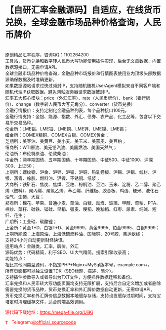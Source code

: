 # 【自研汇率金融源码】自适应，在线货币兑换，全球金融市场品种价格查询，人民币牌价

<br>原创精品汇率程序，咨询QQ：1102264200<br>工具站，货币兑换和数字转人民币大写功能使用插件实现，后台无文章数据，内置数据源接口，无需申请API。<br>全球金融市场品种价格查询，金融品种市场报价和行情图表使用业内顶级头部数据源确保数据及时准确更新。<br>如果数据源站请求过快过频封IP，支持随机随机UserAgent模拟来自不同客户端和随机代理IP获取数据，避免网站服务器请求数据被封IP。<br>汇率五大核心模块：price（外汇汇率）、rate（人民币牌价）、bank（银行牌价）、change（数字转人民币大写元角分）、converter（货币兑换）<br>金融行情报价：支持定制化金融品种列表，每个品种接口100元。<br>金融行情支持：金银、能源、指数、外汇、债券、农产品、化工品等，包含以下交易所交易品种。<br>伦金所：LME铝、LME铅、LME铜、LME锌、LME镍、LME锡；<br>纽金所：COMEX精铜、COMEX白银、COMEX黄金；<br>芝期所：美豆油、美黄豆、美小麦、美玉米、美燕麦、美豆粕；<br>纽商所：WTI原油、美无铅汽油、美国燃油、美国天然气；<br>伦油所：布伦特原油、伦敦柴油；<br>中金所：两年期国债、五年期国债、十年期国债、中证500、中证1000、沪深300、上证50；<br>上期所：螺纹钢、沪金、沪锌、沪铅、沪铜、热轧卷板、沪锡、沪铝、线材、沪银、沥青、橡胶、燃料油、沪镍、不锈钢、纸浆；<br>大商所：铁矿石、焦炭、焦煤、豆粕、棕榈油、豆油、玉米、淀粉、乙二醇、聚乙烯（塑料）、聚丙烯、聚氯乙烯、苯乙烯、纤维板、胶合板、鸡蛋、粳米、液化石油气、生猪、大豆；<br>郑商所：棉花、苹果、普通小麦、菜油、白糖、动煤、玻璃、甲醇、菜粕、PTA、棉纱、菜籽、硅铁、锰硅、早稻、强麦、粳稻、晚籼稻、红枣、尿素、纯碱、短纤、花生；<br>广期所：工业硅、碳酸锂；<br>上金所：黄金T+D、白银T+D、黄金9999、黄金9995、铂金9995、白银9999；<br>上期所能源：上海原油、上海低硫燃料油、国际铜、20号胶、集运欧线；<br>支持24小时自动更新财经快讯。<br>适用站点：金融类，汇率，牌价，外汇<br>源码优势：代码精简，利于SEO、UI大气精简，搜索引擎收录高；<br>功能特点：<br>相比其他同类型源码，不指定PHP+Nginx+MySql版本号，example.com+。<br>所有页面都可以独立设置TDK（SEO标题、描述、简介）。<br>支持插件参数导入或者导出为TXT文件，方便插件数据迁移和备份。<br>汇率兑换和人民币转大写功能页面均支持无限扩展，支持后台自定义增加或者删除需要兑换的货币品种，货币兑换汇率和外汇牌价数据自动更新，无需申请API。<br>货币兑换汇率和外汇牌价信息数据本地缓存存储，支持设置缓存过期时间，支持宝塔定时清理缓存文件，适合前端高效调用。<br>


<p style="color: red;">源代码下载地址：<a href="https://mega-file.org/UiiKi" style="color: red;">https://mega-file.org/UiiKi</a></p><p style="color: red;"><img src="https://cdn-icons-png.flaticon.com/512/2111/2111646.png" alt="Telegram Icon" style="width: 16px; vertical-align: middle; margin-right: 5px;">Telegram:<a href="https://t.me/official_sourcecode" style="color: red;">@official_sourcecode</a></p>